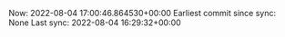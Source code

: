Now: 2022-08-04 17:00:46.864530+00:00 Earliest commit since sync: None Last sync: 2022-08-04 16:29:32+00:00
